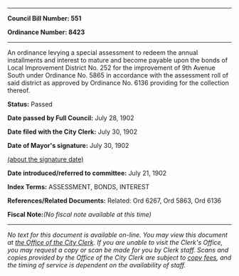 

********

**Council Bill Number: 551**
   
**Ordinance Number: 8423**
********

 An ordinance levying a special assessment to redeem the annual installments and interest to mature and become payable upon the bonds of Local Improvement District No. 252 for the improvement of 9th Avenue South under Ordinance No. 5865 in accordance with the assessment roll of said district as approved by Ordinance No. 6136 providing for the collection thereof.

**Status:** Passed
   
**Date passed by Full Council:** July 28, 1902
   
**Date filed with the City Clerk:** July 30, 1902
   
**Date of Mayor's signature:** July 30, 1902
   
[(about the signature date)](/~public/approvaldate.htm)
   
   
   
**Date introduced/referred to committee:** July 21, 1902
   
   
**Index Terms:** ASSESSMENT, BONDS, INTEREST

**References/Related Documents:** Related: Ord 6267, Ord 5863, Ord 6136

**Fiscal Note:**_(No fiscal note available at this time)_
********

_No text for this document is available on-line. You may view this document at [the Office of the City Clerk](http://www.seattle.gov/leg/clerk/contactUs.htm). If you are unable to visit the Clerk's Office, you may request a copy or scan be made for you by Clerk staff. Scans and copies provided by the Office of the City Clerk are subject to [copy fees](http://clerk.seattle.gov/~public/clerkfees.htm), and the timing of service is dependent on the availability of staff._

